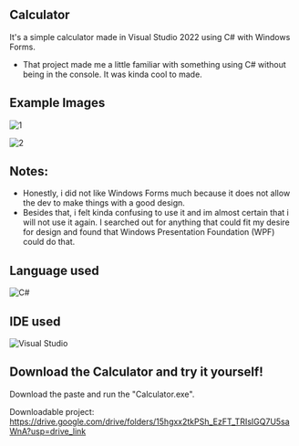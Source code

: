 ## Calculator

It's a simple calculator made in Visual Studio 2022 using C# with Windows Forms. 

- That project made me a little familiar with something using C# without being in the console. It was kinda cool to made.

## Example Images
![1](https://github.com/user-attachments/assets/373f0f71-8d12-4525-bcde-32982205a603)

![2](https://github.com/user-attachments/assets/53f9d895-1ea2-48fd-8536-460884c49253)


## Notes:
- Honestly, i did not like Windows Forms much because it does not allow the dev to make things with a good design. 
- Besides that, i felt kinda confusing to use it and im almost certain that i will not use it again. I searched out for anything that could fit my desire for design and found that Windows Presentation Foundation (WPF) could do that.

## Language used
![C#](https://img.shields.io/badge/c%23-%23239120.svg?style=for-the-badge&logo=c#&logoColor=white)

## IDE used
![Visual Studio](https://img.shields.io/badge/Visual%20Studio-5C2D91?style=for-the-badge&logo=visual-studio&logoColor=white)

## Download the Calculator and try it yourself!

Download the paste and run the "Calculator.exe".

Downloadable project:
https://drive.google.com/drive/folders/15hgxx2tkPSh_EzFT_TRIsIGQ7U5saWnA?usp=drive_link
